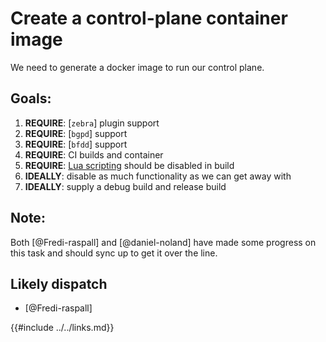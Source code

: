 # Create a control-plane container image

We need to generate a docker image to run our control plane.

## Goals:

1. **REQUIRE**: [`zebra`] plugin support
2. **REQUIRE**: [`bgpd`] support
3. **REQUIRE**: [`bfdd`] support
4. **REQUIRE**: CI builds and container
5. **REQUIRE**: [Lua scripting] should be disabled in build
6. **IDEALLY**: disable as much functionality as we can get away with
7. **IDEALLY**: supply a debug build and release build

## Note:

Both [@Fredi-raspall] and [@daniel-noland] have made some progress on this task and should sync up to get it over the line.

## Likely dispatch

- [@Fredi-raspall]

[Lua scripting]: https://docs.frrouting.org/en/latest/scripting.html

{{#include ../../links.md}}

